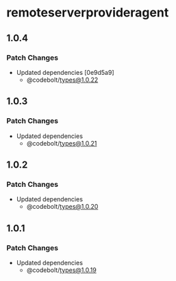 # remoteserverprovideragent

## 1.0.4

### Patch Changes

- Updated dependencies [0e9d5a9]
  - @codebolt/types@1.0.22

## 1.0.3

### Patch Changes

- Updated dependencies
  - @codebolt/types@1.0.21

## 1.0.2

### Patch Changes

- Updated dependencies
  - @codebolt/types@1.0.20

## 1.0.1

### Patch Changes

- Updated dependencies
  - @codebolt/types@1.0.19
